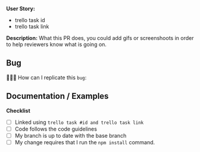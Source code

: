 **User Story:**

- trello task id
- trello task link

**Description:**
What this PR does, you could add gifs or screenshoots in order to help reviewers know what is going on.

## Bug

👨🏾‍💻 How can I replicate this `bug`:


## Documentation / Examples


**Checklist**

- [ ] Linked using `trello task #id and trello task link`
- [ ] Code follows the code guidelines
- [ ] My branch is up to date with the base branch
- [ ] My change requires that I run the `npm install` command.
